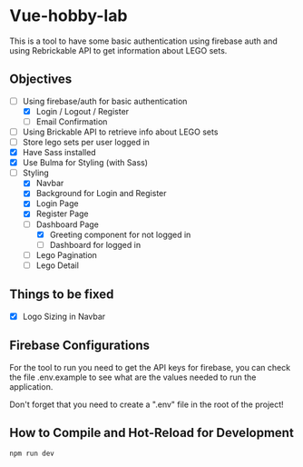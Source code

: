 # Vue-hobby-lab

This is a tool to have some basic authentication using firebase auth and using Rebrickable API to get information about LEGO sets.

## Objectives
- [ ] Using firebase/auth for basic authentication
    - [X] Login / Logout / Register
    - [ ] Email Confirmation
- [ ] Using Brickable API to retrieve info about LEGO sets
- [ ] Store lego sets per user logged in
- [X] Have Sass installed
- [X] Use Bulma for Styling (with Sass)
- [ ] Styling
    - [X] Navbar
    - [X] Background for Login and Register
    - [X] Login Page
    - [X] Register Page
    - [ ] Dashboard Page
        - [X] Greeting component for not logged in
        - [ ] Dashboard for logged in
    - [ ] Lego Pagination
    - [ ] Lego Detail

## Things to be fixed
- [X] Logo Sizing in Navbar
    

## Firebase Configurations

For the tool to run you need to get the API keys for firebase, you can check the file .env.example to see what are the values needed to run the application.

Don't forget that you need to create a ".env" file in the root of the project!

## How to Compile and Hot-Reload for Development

```sh
npm run dev
```
